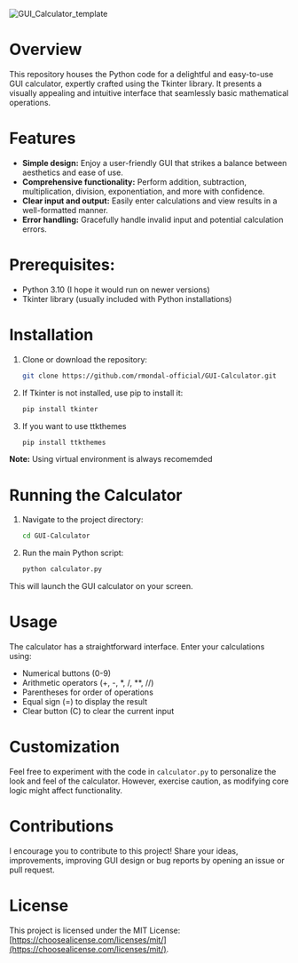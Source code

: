 ![GUI_Calculator_template](https://github.com/rmondal-official/GUI-Calculator/assets/78198704/36a624b8-e6a7-4580-8cd8-08547f02e98d)

# Overview

This repository houses the Python code for a delightful and easy-to-use GUI calculator, expertly crafted using the Tkinter library. It presents a visually appealing and intuitive interface that seamlessly basic mathematical operations.

# Features

- **Simple design:** Enjoy a user-friendly GUI that strikes a balance between aesthetics and ease of use.
- **Comprehensive functionality:** Perform addition, subtraction, multiplication, division, exponentiation, and more with confidence.
- **Clear input and output:** Easily enter calculations and view results in a well-formatted manner.
- **Error handling:** Gracefully handle invalid input and potential calculation errors.

#  Prerequisites:

- Python 3.10 (I hope it would run on newer versions)
- Tkinter library (usually included with Python installations)

# Installation

1. Clone or download the repository:

   ```bash
   git clone https://github.com/rmondal-official/GUI-Calculator.git
   ```

2. If Tkinter is not installed, use pip to install it:

   ```bash
   pip install tkinter
   ```
3. If you want to use ttkthemes

      ```bash
   pip install ttkthemes
   ```
      
**Note:** Using virtual environment is always recomemded

# Running the Calculator

1. Navigate to the project directory:

   ```bash
   cd GUI-Calculator
   ```

2. Run the main Python script:

   ```bash
   python calculator.py
   ```

This will launch the GUI calculator on your screen.

# Usage

The calculator has a straightforward interface. Enter your calculations using:

- Numerical buttons (0-9)
- Arithmetic operators (+, -, *, /, **, //)
- Parentheses for order of operations
- Equal sign (=) to display the result
- Clear button (C) to clear the current input

# Customization

Feel free to experiment with the code in `calculator.py` to personalize the look and feel of the calculator. However, exercise caution, as modifying core logic might affect functionality.

# Contributions

I encourage you to contribute to this project! Share your ideas, improvements, improving GUI design or bug reports by opening an issue or pull request.

# License

This project is licensed under the MIT License: [https://choosealicense.com/licenses/mit/](https://choosealicense.com/licenses/mit/).
